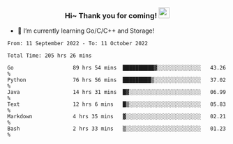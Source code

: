 <h3 align="center">
    Hi~ Thank you for coming!
    <img src="https://media.giphy.com/media/hvRJCLFzcasrR4ia7z/giphy.gif" width="25px">
</h3>

<!--
**pineapple-man/pineapple-man** is a ✨ _special_ ✨ repository because its `README.md` (this file) appears on your GitHub profile.

Here are some ideas to get you started:
- 🔭 I’m currently working on ...
- 🤔 I’m looking for help with ...
- 💬 Ask me about ...
- 📫 How to reach me: ...
- 😄 Pronouns: ...
- ⚡ Fun fact: 
- 👯 I’m looking to collaborate on kubernetes
-->
- 🌱 I’m currently learning Go/C/C++ and Storage!

<!--START_SECTION:waka-->

```text
From: 11 September 2022 - To: 11 October 2022

Total Time: 205 hrs 26 mins

Go                   89 hrs 54 mins  ██████████▓░░░░░░░░░░░░░░   43.26 %
Python               76 hrs 56 mins  █████████▒░░░░░░░░░░░░░░░   37.02 %
Java                 14 hrs 31 mins  █▓░░░░░░░░░░░░░░░░░░░░░░░   06.99 %
Text                 12 hrs 6 mins   █▒░░░░░░░░░░░░░░░░░░░░░░░   05.83 %
Markdown             4 hrs 35 mins   ▓░░░░░░░░░░░░░░░░░░░░░░░░   02.21 %
Bash                 2 hrs 33 mins   ▒░░░░░░░░░░░░░░░░░░░░░░░░   01.23 %
```

<!--END_SECTION:waka-->
